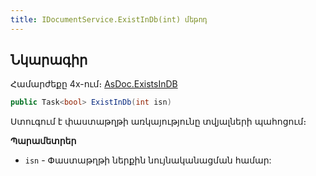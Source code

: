 ```yaml
---
title: IDocumentService.ExistInDb(int) մեթոդ
---
```


## Նկարագիր

Համարժեքը 4x-ում։ [AsDoc.ExistsInDB](https://armsoft.github.io/as4x-docs/HTM/ProgrGuide/Functions/ASDOC/ExistsInDB.html)

```c#
public Task<bool> ExistInDb(int isn)
```

Ստուգում է փաստաթղթի առկայությունը տվյալների պահոցում։

**Պարամետրեր**

* `isn` - Փաստաթղթի ներքին նույնականացման համար:
